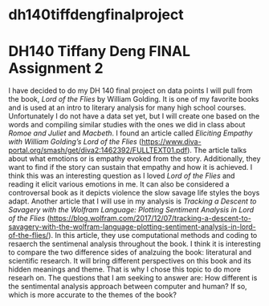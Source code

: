 # dh140tiffdengfinalproject

# DH140 Tiffany Deng FINAL Assignment 2

I have decided to do my DH 140 final project on data points I will pull from the book, *Lord of the Flies* by William Golding. It is one of my favorite books and is used at an intro to literary analysis for many high school courses. Unfortunately I do not have a data set yet, but I will create one based on the words and compiling similar studies with the ones we did in class about *Romoe and Juliet* and *Macbeth*. I found an article called *Eliciting Empathy with William Golding’s Lord of the Flies* (https://www.diva-portal.org/smash/get/diva2:1462392/FULLTEXT01.pdf). The article talks about what emotions or is empathy evoked from the story. Additionally, they want to find if the story can sustain that empathy and how it is achieved. I think this was an interesting question as I loved *Lord of the Flies* and reading it elicit various emotions in me. It can also be considered a controversal book as it depicts violence the slow savage life styles the boys adapt. Another article that I will use in my analysis is *Tracking a Descent to Savagery with the Wolfram Language: Plotting Sentiment Analysis in Lord of the Flies* (https://blog.wolfram.com/2017/12/07/tracking-a-descent-to-savagery-with-the-wolfram-language-plotting-sentiment-analysis-in-lord-of-the-flies/). In this article, they use computational methods and coding to resaerch the sentimenal analysis throughout the book. I think it is interesting to compare the two difference sides of analzuing the book: literatural and scientific research. It will bring different perspectives on this book and its hidden meanings and theme. That is why I chose this topic to do more researh on. The questions that I am seeking to answer are: How different is the sentimental analysis approach between computer and human? If so, which is more accurate to the themes of the book? 

